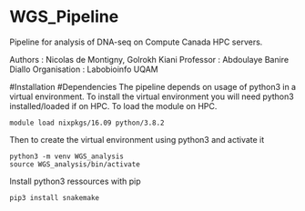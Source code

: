 # WGS_Pipeline
Pipeline for analysis of DNA-seq on Compute Canada HPC servers.

Authors : Nicolas de Montigny, Golrokh Kiani
Professor : Abdoulaye Banire Diallo
Organisation : Labobioinfo UQAM

#Installation
#Dependencies
The pipeline depends on usage of python3 in a virtual environment.
To install the virtual environment you will need python3 installed/loaded if on HPC.
To load the module on HPC.
```
module load nixpkgs/16.09 python/3.8.2
```
Then to create the virtual environment using python3 and activate it
```
python3 -m venv WGS_analysis
source WGS_analysis/bin/activate
```
Install python3 ressources with pip
```
pip3 install snakemake
```
